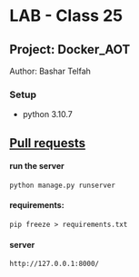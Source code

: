 # LAB - Class 25

## Project: Docker_AOT

Author: Bashar Telfah


### Setup
-  python 3.10.7

## [Pull requests]()


#### run the server
```
python manage.py runserver
```

#### requirements:
```
pip freeze > requirements.txt
```


#### server
```
http://127.0.0.1:8000/
```